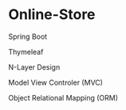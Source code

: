 # Online-Store

Spring Boot

Thymeleaf

N-Layer Design

Model View Controler (MVC)

Object Relational Mapping (ORM)
